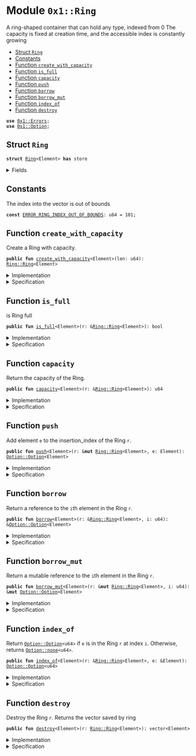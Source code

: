 
<a name="0x1_Ring"></a>

# Module `0x1::Ring`

A ring-shaped container that can hold any type, indexed from 0
The capacity is fixed at creation time, and the accessible index is constantly growing


-  [Struct `Ring`](#0x1_Ring_Ring)
-  [Constants](#@Constants_0)
-  [Function `create_with_capacity`](#0x1_Ring_create_with_capacity)
-  [Function `is_full`](#0x1_Ring_is_full)
-  [Function `capacity`](#0x1_Ring_capacity)
-  [Function `push`](#0x1_Ring_push)
-  [Function `borrow`](#0x1_Ring_borrow)
-  [Function `borrow_mut`](#0x1_Ring_borrow_mut)
-  [Function `index_of`](#0x1_Ring_index_of)
-  [Function `destroy`](#0x1_Ring_destroy)


<pre><code><b>use</b> <a href="Errors.md#0x1_Errors">0x1::Errors</a>;
<b>use</b> <a href="Option.md#0x1_Option">0x1::Option</a>;
</code></pre>



<a name="0x1_Ring_Ring"></a>

## Struct `Ring`



<pre><code><b>struct</b> <a href="Ring.md#0x1_Ring">Ring</a>&lt;Element&gt; <b>has</b> store
</code></pre>



<details>
<summary>Fields</summary>


<dl>
<dt>
<code>data: vector&lt;<a href="Option.md#0x1_Option_Option">Option::Option</a>&lt;Element&gt;&gt;</code>
</dt>
<dd>

</dd>
<dt>
<code>insertion_index: u64</code>
</dt>
<dd>

</dd>
<dt>
<code>external_index: u64</code>
</dt>
<dd>

</dd>
</dl>


</details>

<a name="@Constants_0"></a>

## Constants


<a name="0x1_Ring_ERROR_RING_INDEX_OUT_OF_BOUNDS"></a>

The index into the vector is out of bounds


<pre><code><b>const</b> <a href="Ring.md#0x1_Ring_ERROR_RING_INDEX_OUT_OF_BOUNDS">ERROR_RING_INDEX_OUT_OF_BOUNDS</a>: u64 = 101;
</code></pre>



<a name="0x1_Ring_create_with_capacity"></a>

## Function `create_with_capacity`

Create a Ring with capacity.


<pre><code><b>public</b> <b>fun</b> <a href="Ring.md#0x1_Ring_create_with_capacity">create_with_capacity</a>&lt;Element&gt;(len: u64): <a href="Ring.md#0x1_Ring_Ring">Ring::Ring</a>&lt;Element&gt;
</code></pre>



<details>
<summary>Implementation</summary>


<pre><code><b>public</b> <b>fun</b> <a href="Ring.md#0x1_Ring_create_with_capacity">create_with_capacity</a>&lt;Element&gt;( len: u64 ):<a href="Ring.md#0x1_Ring">Ring</a>&lt;Element&gt;{
    <b>let</b> data = <a href="Vector.md#0x1_Vector_empty">Vector::empty</a>&lt;<a href="Option.md#0x1_Option_Option">Option::Option</a>&lt;Element&gt;&gt;();
    <b>let</b> i = 0;
    <b>while</b>(i &lt; len){
        <a href="Vector.md#0x1_Vector_push_back">Vector::push_back</a>(&<b>mut</b> data , <a href="Option.md#0x1_Option_none">Option::none</a>&lt;Element&gt;());
        i = i + 1;
    };
    <a href="Ring.md#0x1_Ring">Ring</a> {
        data             : data,
        insertion_index  : 0,
        external_index   : 0,
    }
}
</code></pre>



</details>

<details>
<summary>Specification</summary>



<pre><code><b>pragma</b> intrinsic = <b>true</b>;
</code></pre>



</details>

<a name="0x1_Ring_is_full"></a>

## Function `is_full`

is Ring full


<pre><code><b>public</b> <b>fun</b> <a href="Ring.md#0x1_Ring_is_full">is_full</a>&lt;Element&gt;(r: &<a href="Ring.md#0x1_Ring_Ring">Ring::Ring</a>&lt;Element&gt;): bool
</code></pre>



<details>
<summary>Implementation</summary>


<pre><code><b>public</b> <b>fun</b> <a href="Ring.md#0x1_Ring_is_full">is_full</a>&lt;Element&gt;(r: &<a href="Ring.md#0x1_Ring">Ring</a>&lt;Element&gt;):bool{
    <a href="Option.md#0x1_Option_is_some">Option::is_some</a>(<a href="Vector.md#0x1_Vector_borrow">Vector::borrow</a>(&r.data, r.insertion_index))
}
</code></pre>



</details>

<details>
<summary>Specification</summary>



<pre><code><b>pragma</b> intrinsic = <b>true</b>;
</code></pre>



</details>

<a name="0x1_Ring_capacity"></a>

## Function `capacity`

Return the capacity of the Ring.


<pre><code><b>public</b> <b>fun</b> <a href="Ring.md#0x1_Ring_capacity">capacity</a>&lt;Element&gt;(r: &<a href="Ring.md#0x1_Ring_Ring">Ring::Ring</a>&lt;Element&gt;): u64
</code></pre>



<details>
<summary>Implementation</summary>


<pre><code><b>public</b> <b>fun</b> <a href="Ring.md#0x1_Ring_capacity">capacity</a>&lt;Element&gt;(r: &<a href="Ring.md#0x1_Ring">Ring</a>&lt;Element&gt;): u64{
    <a href="Vector.md#0x1_Vector_length">Vector::length</a>( &r.data )
}
</code></pre>



</details>

<details>
<summary>Specification</summary>



</details>

<a name="0x1_Ring_push"></a>

## Function `push`

Add element <code>e</code> to the insertion_index of the Ring <code>r</code>.


<pre><code><b>public</b> <b>fun</b> <a href="Ring.md#0x1_Ring_push">push</a>&lt;Element&gt;(r: &<b>mut</b> <a href="Ring.md#0x1_Ring_Ring">Ring::Ring</a>&lt;Element&gt;, e: Element): <a href="Option.md#0x1_Option_Option">Option::Option</a>&lt;Element&gt;
</code></pre>



<details>
<summary>Implementation</summary>


<pre><code><b>public</b> <b>fun</b> <a href="Ring.md#0x1_Ring_push">push</a>&lt;Element&gt; (r: &<b>mut</b> <a href="Ring.md#0x1_Ring">Ring</a>&lt;Element&gt; , e: Element):<a href="Option.md#0x1_Option_Option">Option::Option</a>&lt;Element&gt;{
    <b>let</b> op_e = <a href="Vector.md#0x1_Vector_borrow_mut">Vector::borrow_mut</a>&lt;<a href="Option.md#0x1_Option_Option">Option::Option</a>&lt;Element&gt;&gt;(&<b>mut</b> r.data, r.insertion_index);
    <b>let</b> res = <b>if</b>(  <a href="Option.md#0x1_Option_is_none">Option::is_none</a>&lt;Element&gt;(op_e) ){
        <a href="Option.md#0x1_Option_fill">Option::fill</a>( op_e, e);
        <a href="Option.md#0x1_Option_none">Option::none</a>&lt;Element&gt;()
    }<b>else</b>{
       <a href="Option.md#0x1_Option_some">Option::some</a>&lt;Element&gt;( <a href="Option.md#0x1_Option_swap">Option::swap</a>( op_e, e) )
    };
    r.insertion_index = ( r.insertion_index + 1 ) % <a href="Vector.md#0x1_Vector_length">Vector::length</a>(&r.data);
    r.external_index = r.external_index + 1;
    res
}
</code></pre>



</details>

<details>
<summary>Specification</summary>



<pre><code><b>pragma</b> intrinsic = <b>true</b>;
</code></pre>



</details>

<a name="0x1_Ring_borrow"></a>

## Function `borrow`

Return a reference to the <code>i</code>th element in the Ring <code>r</code>.


<pre><code><b>public</b> <b>fun</b> <a href="Ring.md#0x1_Ring_borrow">borrow</a>&lt;Element&gt;(r: &<a href="Ring.md#0x1_Ring_Ring">Ring::Ring</a>&lt;Element&gt;, i: u64): &<a href="Option.md#0x1_Option_Option">Option::Option</a>&lt;Element&gt;
</code></pre>



<details>
<summary>Implementation</summary>


<pre><code><b>public</b> <b>fun</b> <a href="Ring.md#0x1_Ring_borrow">borrow</a>&lt;Element&gt;(r:& <a href="Ring.md#0x1_Ring">Ring</a>&lt;Element&gt;, i: u64):&<a href="Option.md#0x1_Option_Option">Option::Option</a>&lt;Element&gt;{
    <b>let</b> len = <a href="Ring.md#0x1_Ring_capacity">capacity</a>&lt;Element&gt;(r);
    <b>if</b>( r.external_index &gt; len - 1) {
        <b>assert</b>!( i &gt;= r.external_index - len && i &lt; r.external_index , <a href="Errors.md#0x1_Errors_invalid_argument">Errors::invalid_argument</a>(<a href="Ring.md#0x1_Ring_ERROR_RING_INDEX_OUT_OF_BOUNDS">ERROR_RING_INDEX_OUT_OF_BOUNDS</a>));
        <a href="Vector.md#0x1_Vector_borrow">Vector::borrow</a>(&r.data, i % len)
    }<b>else</b> {
        <b>assert</b>!( i &lt; len , <a href="Errors.md#0x1_Errors_invalid_argument">Errors::invalid_argument</a>(<a href="Ring.md#0x1_Ring_ERROR_RING_INDEX_OUT_OF_BOUNDS">ERROR_RING_INDEX_OUT_OF_BOUNDS</a>));
        <a href="Vector.md#0x1_Vector_borrow">Vector::borrow</a>(&r.data, i )
    }
}
</code></pre>



</details>

<details>
<summary>Specification</summary>



<pre><code><b>pragma</b> intrinsic = <b>true</b>;
</code></pre>



</details>

<a name="0x1_Ring_borrow_mut"></a>

## Function `borrow_mut`

Return a mutable reference to the <code>i</code>th element in the Ring <code>r</code>.


<pre><code><b>public</b> <b>fun</b> <a href="Ring.md#0x1_Ring_borrow_mut">borrow_mut</a>&lt;Element&gt;(r: &<b>mut</b> <a href="Ring.md#0x1_Ring_Ring">Ring::Ring</a>&lt;Element&gt;, i: u64): &<b>mut</b> <a href="Option.md#0x1_Option_Option">Option::Option</a>&lt;Element&gt;
</code></pre>



<details>
<summary>Implementation</summary>


<pre><code><b>public</b> <b>fun</b> <a href="Ring.md#0x1_Ring_borrow_mut">borrow_mut</a>&lt;Element&gt;(r: &<b>mut</b> <a href="Ring.md#0x1_Ring">Ring</a>&lt;Element&gt;, i: u64):&<b>mut</b> <a href="Option.md#0x1_Option_Option">Option::Option</a>&lt;Element&gt;{
    <b>let</b> len = <a href="Ring.md#0x1_Ring_capacity">capacity</a>&lt;Element&gt;(r);
    <b>if</b>( r.external_index &gt; len - 1) {
        <b>assert</b>!( i &gt;= r.external_index - len && i &lt; r.external_index , <a href="Errors.md#0x1_Errors_invalid_argument">Errors::invalid_argument</a>(<a href="Ring.md#0x1_Ring_ERROR_RING_INDEX_OUT_OF_BOUNDS">ERROR_RING_INDEX_OUT_OF_BOUNDS</a>));
        <a href="Vector.md#0x1_Vector_borrow_mut">Vector::borrow_mut</a>(&<b>mut</b> r.data, i % len)
    }<b>else</b> {
        <b>assert</b>!( i &lt; len , <a href="Errors.md#0x1_Errors_invalid_argument">Errors::invalid_argument</a>(<a href="Ring.md#0x1_Ring_ERROR_RING_INDEX_OUT_OF_BOUNDS">ERROR_RING_INDEX_OUT_OF_BOUNDS</a>));
        <a href="Vector.md#0x1_Vector_borrow_mut">Vector::borrow_mut</a>(&<b>mut</b> r.data, i )
    }

}
</code></pre>



</details>

<details>
<summary>Specification</summary>



</details>

<a name="0x1_Ring_index_of"></a>

## Function `index_of`

Return <code><a href="Option.md#0x1_Option_Option">Option::Option</a>&lt;u64&gt;</code> if <code>e</code> is in the Ring <code>r</code> at index <code>i</code>.
Otherwise, returns <code><a href="Option.md#0x1_Option_none">Option::none</a>&lt;u64&gt;</code>.


<pre><code><b>public</b> <b>fun</b> <a href="Ring.md#0x1_Ring_index_of">index_of</a>&lt;Element&gt;(r: &<a href="Ring.md#0x1_Ring_Ring">Ring::Ring</a>&lt;Element&gt;, e: &Element): <a href="Option.md#0x1_Option_Option">Option::Option</a>&lt;u64&gt;
</code></pre>



<details>
<summary>Implementation</summary>


<pre><code><b>public</b> <b>fun</b> <a href="Ring.md#0x1_Ring_index_of">index_of</a>&lt;Element&gt;(r: &<a href="Ring.md#0x1_Ring">Ring</a>&lt;Element&gt;, e: &Element):<a href="Option.md#0x1_Option_Option">Option::Option</a>&lt;u64&gt;{
    <b>let</b> i = 0;
    <b>let</b> len = <a href="Ring.md#0x1_Ring_capacity">capacity</a>&lt;Element&gt;(r);
    <b>while</b> ( i &lt; len ) {
        <b>if</b> ( <a href="Option.md#0x1_Option_borrow">Option::borrow</a>(<a href="Vector.md#0x1_Vector_borrow">Vector::borrow</a>( &r.data, i )) == e) <b>return</b> <a href="Option.md#0x1_Option_some">Option::some</a>(i + r.external_index - len);
        i = i + 1;
    };
    <a href="Option.md#0x1_Option_none">Option::none</a>&lt;u64&gt;()
}
</code></pre>



</details>

<details>
<summary>Specification</summary>



<pre><code><b>pragma</b> intrinsic = <b>true</b>;
</code></pre>



</details>

<a name="0x1_Ring_destroy"></a>

## Function `destroy`

Destroy the Ring <code>r</code>.
Returns the vector<Element> saved by ring


<pre><code><b>public</b> <b>fun</b> <a href="Ring.md#0x1_Ring_destroy">destroy</a>&lt;Element&gt;(r: <a href="Ring.md#0x1_Ring_Ring">Ring::Ring</a>&lt;Element&gt;): vector&lt;Element&gt;
</code></pre>



<details>
<summary>Implementation</summary>


<pre><code><b>public</b> <b>fun</b> <a href="Ring.md#0x1_Ring_destroy">destroy</a>&lt;Element&gt;(r: <a href="Ring.md#0x1_Ring">Ring</a>&lt;Element&gt;):vector&lt;Element&gt;{
    <b>let</b> <a href="Ring.md#0x1_Ring">Ring</a> {
        data            : data ,
        insertion_index : _,
        external_index  : _,
    } = r ;
    <b>let</b> len = <a href="Vector.md#0x1_Vector_length">Vector::length</a>(&data);
    <b>let</b> i = 0;
    <b>let</b> vec = <a href="Vector.md#0x1_Vector_empty">Vector::empty</a>&lt;Element&gt;();
    <b>while</b> ( i &lt; len ) {
        <b>let</b> op_e = <a href="Vector.md#0x1_Vector_pop_back">Vector::pop_back</a>( &<b>mut</b> data );
        <b>if</b> ( <a href="Option.md#0x1_Option_is_some">Option::is_some</a>(&op_e) ) {
            <a href="Vector.md#0x1_Vector_push_back">Vector::push_back</a>(&<b>mut</b> vec, <a href="Option.md#0x1_Option_destroy_some">Option::destroy_some</a>(op_e))
        }<b>else</b> {
           <a href="Option.md#0x1_Option_destroy_none">Option::destroy_none</a>(op_e)
        };
        i = i + 1;
    };
    <a href="Vector.md#0x1_Vector_destroy_empty">Vector::destroy_empty</a>(data);
    vec
}
</code></pre>



</details>

<details>
<summary>Specification</summary>



<pre><code><b>pragma</b> intrinsic = <b>true</b>;
</code></pre>



</details>
